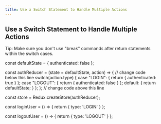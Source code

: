 ```yaml
---
title: Use a Switch Statement to Handle Multiple Actions
---
```

## Use a Switch Statement to Handle Multiple Actions

Tip: Make sure you don't use "break" commands after return statements within the switch cases.

const defaultState = {
  authenticated: false
};

const authReducer = (state = defaultState, action) => {
  // change code below this line
  switch(action.type) {
    case "LOGIN": {
      return {
        authenticated: true
       }
     };
      case "LOGOUT": {
       return {
         authenticated: false
        }
      };
      default: {
        return defaultState;
      }
     };
  };
  // change code above this line


const store = Redux.createStore(authReducer);

const loginUser = () => {
  return {
    type: 'LOGIN'
  }
};

const logoutUser = () => {
  return {
    type: 'LOGOUT'
  }
};



<!-- The article goes here, in GitHub-flavored Markdown. Feel free to add YouTube videos, images, and CodePen/JSBin embeds  -->
